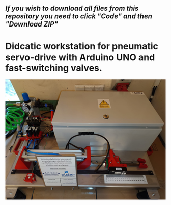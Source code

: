 ## *If you wish to download all files from this repository you need to click "Code" and then "Download ZIP"*
# Didcatic workstation for pneumatic servo-drive with Arduino UNO and fast-switching valves.
![alt text](https://github.com/MikolajPawel/PneumaticServoDrive_Arduino_byPM/blob/main/Zdjecie_stanowiska.jpg " ")
